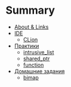 # Summary

- [About & Links](./course.md)
- [IDE](./ide.md)
  - [CLion](./clion.md)
- [Практики]()
  - [intrusive_list]()
  - [shared_ptr]()
  - [function]()
- [Домашние задания](./hw.md)
  - [bimap](./hw/bimap.md)
